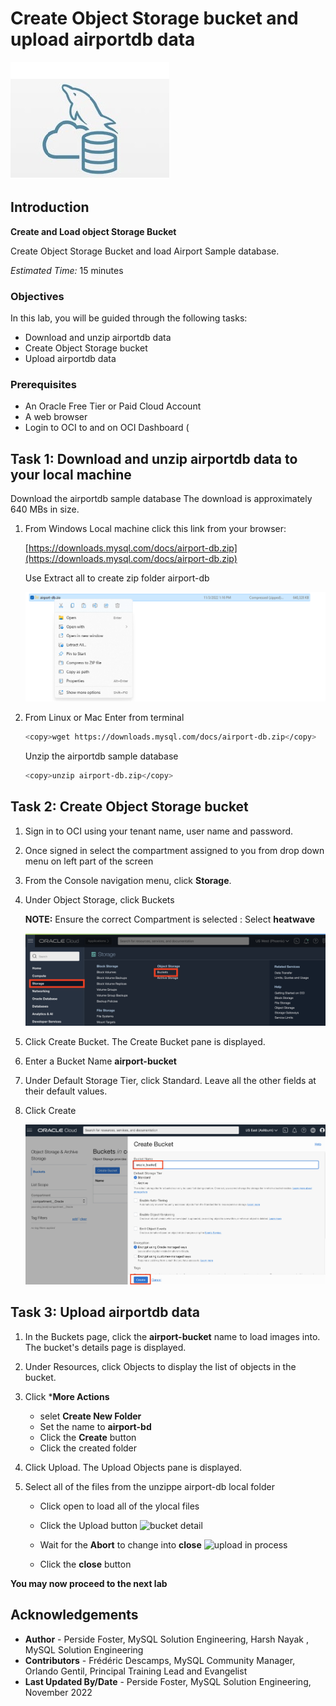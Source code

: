 # Create Object Storage bucket and upload airportdb data

![mysql heatwave](./images/mysql-heatwave-logo.jpg "mysql heatwave")

## Introduction

**Create and Load object Storage Bucket**

Create Object Storage Bucket and load Airport Sample database.

_Estimated Time:_ 15 minutes

### Objectives

In this lab, you will be guided through the following tasks:

- Download and unzip airportdb data
- Create Object Storage bucket
- Upload airportdb data



### Prerequisites

- An Oracle Free Tier or Paid Cloud Account
- A web browser
- Login to OCI to and on OCI Dashboard (

## Task 1: Download and unzip airportdb data to your local machine

Download the airportdb sample database  The download is approximately 640 MBs in size.

1. From Windows Local machine click  this  link from your browser:

    [https://downloads.mysql.com/docs/airport-db.zip](https://downloads.mysql.com/docs/airport-db.zip) 

    Use Extract all to create zip folder airport-db

    ![extractall](./images/extract-all.png "extract-all")

2. From Linux or Mac Enter from terminal

    ```bash
    <copy>wget https://downloads.mysql.com/docs/airport-db.zip</copy>
    ```

    Unzip  the airportdb sample database  

    ```bash
    <copy>unzip airport-db.zip</copy>
    ```

## Task 2: Create Object Storage bucket

1. Sign in to OCI using your tenant name, user name and password.
2. Once signed in select the compartment assigned to you from drop down menu on left part of the screen
3. From the Console navigation menu, click **Storage**.
4. Under Object Storage, click Buckets

    **NOTE:** Ensure the correct Compartment is selected : Select **heatwave**

    ![cloud storage bucket](./images/cloud-storage-bucket.png "cloud-storage-bucket")

5. Click Create Bucket. The Create Bucket pane is displayed.
6. Enter a Bucket Name **airport-bucket**
7. Under Default Storage Tier, click Standard. Leave all the other fields at their default values.
8. Click Create

    ![press bucket button](./images/press-bucket-button.png "press-bucket-button")

## Task 3: Upload airportdb data

1. In the Buckets page, click the **airport-bucket** name to load images into. The bucket's details page is displayed.
2. Under Resources, click Objects to display the list of objects in the bucket.
3. Click ***More Actions**  
    - selet **Create New Folder** 
    - Set the name to  **airport-bd**
    - Click the **Create** button
    - Click the created folder

4. Click Upload. The Upload Objects pane is displayed.
5. Select all of the files from the unzippe airport-db local folder 
    - Click open to load all of the ylocal files
    - Click the Upload button
       ![bucket detail](./images/bucket-detail.png"bucket-detail.png")

    - Wait for the **Abort** to change into **close**
       ![upload in process](./images/upload.png"upload")

    - Click the **close** button

**You may now proceed to the next lab**

## Acknowledgements

- **Author** - Perside Foster, MySQL Solution Engineering, Harsh Nayak , MySQL Solution Engineering 
- **Contributors** - Frédéric Descamps, MySQL Community  Manager, Orlando Gentil, Principal Training Lead and Evangelist
- **Last Updated By/Date** - Perside Foster, MySQL Solution Engineering, November 2022


